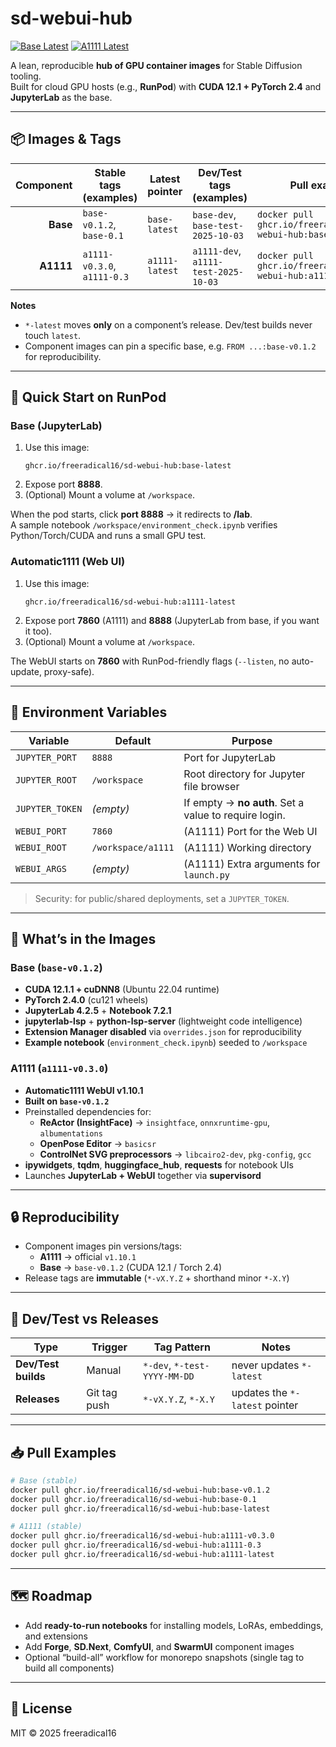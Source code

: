 # sd-webui-hub

[![Base Latest](https://img.shields.io/badge/base-v0.1.2-blue?logo=docker&label=base)](https://github.com/freeradical16/sd-webui-hub/pkgs/container/sd-webui-hub/533618479?tag=base-v0.1.2)
[![A1111 Latest](https://img.shields.io/badge/a1111-v0.3.0-purple?logo=docker&label=a1111)](https://github.com/freeradical16/sd-webui-hub/pkgs/container/sd-webui-hub/534121884?tag=a1111-v0.3.0)

A lean, reproducible **hub of GPU container images** for Stable Diffusion tooling.  
Built for cloud GPU hosts (e.g., **RunPod**) with **CUDA 12.1 + PyTorch 2.4** and **JupyterLab** as the base.

---

## 📦 Images & Tags

| Component | Stable tags (examples)                                      | Latest pointer                | Dev/Test tags (examples)         | Pull example |
|----------:|--------------------------------------------------------------|-------------------------------|----------------------------------|--------------|
| **Base**  | `base-v0.1.2`, `base-0.1`                                   | `base-latest`                 | `base-dev`, `base-test-2025-10-03` | `docker pull ghcr.io/freeradical16/sd-webui-hub:base-v0.1.2` |
| **A1111** | `a1111-v0.3.0`, `a1111-0.3`                                 | `a1111-latest`                | `a1111-dev`, `a1111-test-2025-10-03` | `docker pull ghcr.io/freeradical16/sd-webui-hub:a1111-v0.3.0` |

**Notes**
- `*-latest` moves **only** on a component’s release. Dev/test builds never touch `latest`.
- Component images can pin a specific base, e.g. `FROM ...:base-v0.1.2` for reproducibility.

---

## 🚀 Quick Start on RunPod

### Base (JupyterLab)
1. Use this image:
   ```
   ghcr.io/freeradical16/sd-webui-hub:base-latest
   ```
2. Expose port **8888**.
3. (Optional) Mount a volume at `/workspace`.

When the pod starts, click **port 8888** → it redirects to **/lab**.  
A sample notebook `/workspace/environment_check.ipynb` verifies Python/Torch/CUDA and runs a small GPU test.

### Automatic1111 (Web UI)
1. Use this image:
   ```
   ghcr.io/freeradical16/sd-webui-hub:a1111-latest
   ```
2. Expose port **7860** (A1111) and **8888** (JupyterLab from base, if you want it too).
3. (Optional) Mount a volume at `/workspace`.

The WebUI starts on **7860** with RunPod-friendly flags (`--listen`, no auto-update, proxy-safe).

---

## 🔧 Environment Variables

| Variable         | Default      | Purpose                                           |
|------------------|--------------|---------------------------------------------------|
| `JUPYTER_PORT`   | `8888`       | Port for JupyterLab                               |
| `JUPYTER_ROOT`   | `/workspace` | Root directory for Jupyter file browser           |
| `JUPYTER_TOKEN`  | *(empty)*    | If empty → **no auth**. Set a value to require login. |
| `WEBUI_PORT`     | `7860`       | (A1111) Port for the Web UI                       |
| `WEBUI_ROOT`     | `/workspace/a1111` | (A1111) Working directory                   |
| `WEBUI_ARGS`     | *(empty)*    | (A1111) Extra arguments for `launch.py`           |

> Security: for public/shared deployments, set a `JUPYTER_TOKEN`.

---

## 🧱 What’s in the Images

### Base (`base-v0.1.2`)
- **CUDA 12.1.1 + cuDNN8** (Ubuntu 22.04 runtime)  
- **PyTorch 2.4.0** (cu121 wheels)  
- **JupyterLab 4.2.5** + **Notebook 7.2.1**  
- **jupyterlab-lsp** + **python-lsp-server** (lightweight code intelligence)  
- **Extension Manager disabled** via `overrides.json` for reproducibility  
- **Example notebook** (`environment_check.ipynb`) seeded to `/workspace`  

### A1111 (`a1111-v0.3.0`)
- **Automatic1111 WebUI v1.10.1**
- **Built on `base-v0.1.2`**
- Preinstalled dependencies for:
  - **ReActor (InsightFace)** → `insightface`, `onnxruntime-gpu`, `albumentations`
  - **OpenPose Editor** → `basicsr`
  - **ControlNet SVG preprocessors** → `libcairo2-dev`, `pkg-config`, `gcc`
- **ipywidgets**, **tqdm**, **huggingface_hub**, **requests** for notebook UIs
- Launches **JupyterLab + WebUI** together via **supervisord**

---

## 🔒 Reproducibility

- Component images pin versions/tags:
  - **A1111** → official `v1.10.1`
  - **Base** → `base-v0.1.2` (CUDA 12.1 / Torch 2.4)
- Release tags are **immutable** (`*-vX.Y.Z` + shorthand minor `*-X.Y`)

---

## 🧪 Dev/Test vs Releases

| Type | Trigger | Tag Pattern | Notes |
|------|----------|--------------|-------|
| **Dev/Test builds** | Manual | `*-dev`, `*-test-YYYY-MM-DD` | never updates `*-latest` |
| **Releases** | Git tag push | `*-vX.Y.Z`, `*-X.Y` | updates the `*-latest` pointer |

---

## 📥 Pull Examples

```bash
# Base (stable)
docker pull ghcr.io/freeradical16/sd-webui-hub:base-v0.1.2
docker pull ghcr.io/freeradical16/sd-webui-hub:base-0.1
docker pull ghcr.io/freeradical16/sd-webui-hub:base-latest

# A1111 (stable)
docker pull ghcr.io/freeradical16/sd-webui-hub:a1111-v0.3.0
docker pull ghcr.io/freeradical16/sd-webui-hub:a1111-0.3
docker pull ghcr.io/freeradical16/sd-webui-hub:a1111-latest
```

---

## 🗺 Roadmap

- Add **ready-to-run notebooks** for installing models, LoRAs, embeddings, and extensions  
- Add **Forge**, **SD.Next**, **ComfyUI**, and **SwarmUI** component images  
- Optional “build-all” workflow for monorepo snapshots (single tag to build all components)

---

## 📄 License

MIT © 2025 freeradical16
